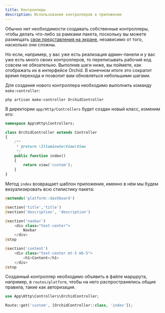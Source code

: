 ```yaml
---
title: Контроллеры
description: Использование контроллеров в приложении
---
```



Обычно нет необходимости создавать собственные контроллеры, чтобы делать что-либо за рамками пакета, поскольку вы можете размещать [ свои представления на экране](/ru/docs/custom-template/#views), независимо от того, насколько они сложны.

Но если, например, у вас уже есть реализация админ-панели и у вас уже есть много своих контроллеров, то переписывать рабочий код совсем не обязательно. Выполнив шаги ниже, вы поймете, как отображать их в интерфейсе Orchid. В конечном итоге это сократит время перехода и позволит вам обновляться небольшими шагами.



Для создания нового контроллера необходимо выполнить команду `make:controller`:

```php
php artisan make:controller OrchidController
```

В директории `app/Http/Controllers` будет создан новый класс, изменим его:

```php
namespace App\Http\Controllers;

class OrchidController extends Controller
{
    /**
     * @return \Illuminate\View\View
     */
    public function index()
    {
        return view('custom');
    }
}

```

Метод `index` возвращает шаблон приложения, именно в нём мы будем визуализировать всю стилистику пакета:

```php
@extends('platform::dashboard')

@section('title','title')
@section('description', 'description')

@section('navbar')
    <div class="text-center">
        Navbar
    </div>
@stop

@section('content')
    <div class="text-center mt-5 mb-5">
        <h1>Content</h1>
    </div>
@stop
```

Созданный контроллер необходимо объявить в файле маршрута, например, в `routes/platform`,
чтобы на него распространялись общие правила, такие как авторизация.

```php
use App\Http\Controllers\OrchidController;

Route::get('custom', [OrchidController::class, 'index']);
```
